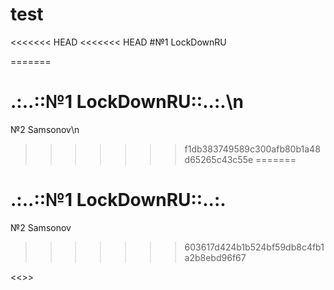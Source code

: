 # test
<<<<<<< HEAD
<<<<<<< HEAD
#№1 LockDownRU

=======
# .:..::№1 LockDownRU::..:.\n
№2 Samsonov\n
>>>>>>> f1db383749589c300afb80b1a48d65265c43c55e
=======
# .:..::№1 LockDownRU::..:.
№2 Samsonov
>>>>>>> 603617d424b1b524bf59db8c4fb1a2b8ebd96f67

<<<Silitski>>>
